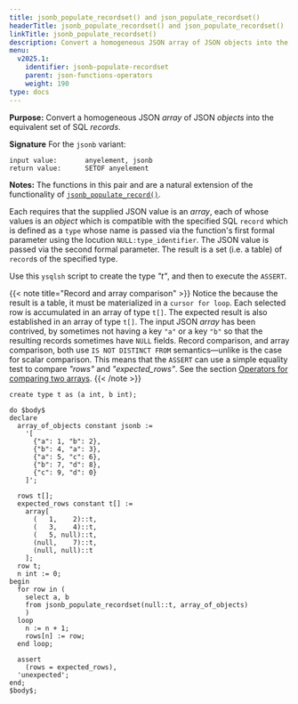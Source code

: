 ```yaml
---
title: jsonb_populate_recordset() and json_populate_recordset()
headerTitle: jsonb_populate_recordset() and json_populate_recordset()
linkTitle: jsonb_populate_recordset()
description: Convert a homogeneous JSON array of JSON objects into the equivalent set of SQL records.
menu:
  v2025.1:
    identifier: jsonb-populate-recordset
    parent: json-functions-operators
    weight: 190
type: docs
---
```


**Purpose:** Convert a homogeneous JSON _array_ of JSON _objects_ into the equivalent set of SQL _records_.

**Signature** For the `jsonb` variant:

```
input value:       anyelement, jsonb
return value:      SETOF anyelement
```

**Notes:** The functions in this pair and are a natural extension of the functionality of [`jsonb_populate_record()`](../jsonb-populate-record).

Each requires that the supplied JSON value is an _array_, each of whose values is an _object_ which is compatible with the specified SQL `record` which is defined as a `type` whose name is passed via the function's first formal parameter using the locution `NULL:type_identifier`. The JSON value is passed via the second formal parameter. The result is a set (i.e. a table) of `record`s of the specified type.

Use this `ysqlsh` script to create the  type _"t"_, and then to execute the `ASSERT`.

{{< note title="Record and array comparison" >}}
Notice the because the result is a table, it must be materialized in a `cursor for loop`. Each selected row is accumulated in an array of type `t[]`. The expected result is also established in an array of type `t[]`. The input JSON _array_ has been contrived, by sometimes not having a key `"a"` or a key `"b"` so that the resulting records sometimes have `NULL` fields. Record comparison, and array comparison, both use `IS NOT DISTINCT FROM` semantics—unlike is the case for scalar comparison. This means that the `ASSERT` can use a simple equality test to compare _"rows"_ and _"expected_rows"_. See the section [Operators for comparing two arrays](../../../type_array/functions-operators/comparison/).
{{< /note >}}

```plpgsql
create type t as (a int, b int);

do $body$
declare
  array_of_objects constant jsonb :=
    '[
      {"a": 1, "b": 2},
      {"b": 4, "a": 3},
      {"a": 5, "c": 6},
      {"b": 7, "d": 8},
      {"c": 9, "d": 0}
    ]';

  rows t[];
  expected_rows constant t[] :=
    array[
      (   1,    2)::t,
      (   3,    4)::t,
      (   5, null)::t,
      (null,    7)::t,
      (null, null)::t
    ];
  row t;
  n int := 0;
begin
  for row in (
    select a, b
    from jsonb_populate_recordset(null::t, array_of_objects)
    )
  loop
    n := n + 1;
    rows[n] := row;
  end loop;

  assert
    (rows = expected_rows),
  'unexpected';
end;
$body$;
```
